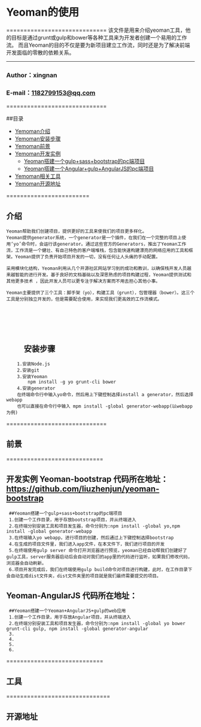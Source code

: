 # Yeoman的使用

=============================
    该文件是用来介绍yeoman工具，他的目标是通过grunt或gulp和bower等各种工具来为开发者创建一个易用的工作流。
    而且Yeoman的目的不仅是要为新项目建立工作流，同时还是为了解决前端开发面临的零散的依赖关系。

****
###                    Author：xingnan
###              E-mail：1182799153@qq.com

=============================

##目录
* [Yemoman介绍](#介绍)
* [Yemoman安装步骤](#安装步骤)
* [Yemoman前景](#前景)
* [Yemoman开发实例](#开发实例)
     * [Yeoman搭建一个gulp+sass+bootstrap的pc端项目](#Yeoman-bootstrap)
     * [Yeoman搭建一个Angular+gulp+AngularJS的pc端项目](#Yeoman-AngularJS)
* [Yemoman相关工具](#工具)
* [Yemoman开源地址](#开源地址)

========================
  
介绍
--------------
    Yeoman帮助我们创建项目，提供更好的工具来使我们的项目更多样化。
    Yeoman提供generator系统，一个generator是一个插件，在我们在一个完整的项目上使用‘yo’命令时，会运行该generator。通过这些官方的Generators，推出了Yeoman工作流，工作流是一个健壮、有自己特色的客户端堆栈，包含能快速构建漂亮的网络应用的工具和框架。Yeoman提供了负责开始项目开发的一切，没有任何让人头痛的手动配置。

    采用模块化结构，Yeoman利用从几个开源社区网站学习到的成功和教训，以确保栈开发人员越来越智能的进行开发。基于良好的文档基础以及深思熟虑的项目构建过程，Yeoman提供测试和其他更多技术 ，因此开发人员可以更专注于解决方案而不用去担心其他小事。

    Yeoman主要提供了三个工具：脚手架（yo），构建工具（grunt），包管理器（bower）。这三个工具是分别独立开发的，但是需要配合使用，来实现我们更高效的工作流模式。
　　
==========================
　　
安装步骤
---------------
        1.安装Node.js
        2.安装git
        3.安装Yeoman
            npm install -g yo grunt-cli bower
        4.安装generator
        在终端命令行中输入yo命令，然后用上下键控制选择install a generator，然后选择webapp
        也可以直接在命令行中输入 mpm install -global generator-webapp(以webapp为例)
  
=============================

前景
---------------

============================

开发实例
Yeoman-bootstrap
代码所在地址：https://github.com/liuzhenjun/yeoman-bootstrap
---------------

     ##Yeoman搭建一个gulp+sass+bootstrap的pc端项目
     1.创建一个工作目录，用于存放bootstrap项目，并从终端进入
     2.在终端分别安装工具和项目发生器，命令分别为:npm install -global yo,npm install -global generator-webapp
     3.在终端输入yo webapp，进行项目的创建，然后通过上下键控制选择bootstrap
     4.在生成的项目文件里，我们进入app文件，在本文件下，我们进行项目的开发
     5.在终端使用gulp server 命令打开浏览器进行预览，yeoman已经自动帮我们创建好了gulp工具，server服务器启动后会自动对我们的app里的代码进行监听，如果我们修改代码，浏览器会自动刷新。
     6.项目开发完成后，我们在终端使用gulp build命令对项目进行构建，此时，在工作目录下会自动生成dist文件夹，dist文件夹里的项目就是我们最终需要提交的项目。
    
Yeoman-AngularJS
代码所在地址：
---------------

     ##Yeoman搭建一个Yeoman+AngularJS+gulp的web应用
     1.创建一个工作目录，用于存放Angular项目，并从终端进入
     2.在终端分别安装工具和项目发生器，命令分别为:npm install -global yo bower grunt-cli gulp, npm install -global generator-angular
     3.
     4.
     5.
     6.

============================


工具
---------------

==============================

开源地址
----------------

